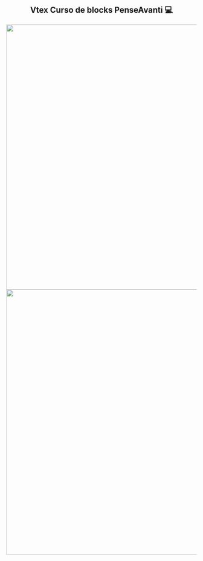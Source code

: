 
<span align="center">

  ## Vtex Curso de blocks PenseAvanti 💻

</span>


<div align="center">

  <img src="https://user-images.githubusercontent.com/71820886/154460029-e0692e19-2963-4f91-be26-a23430fb9b3b.png" width="700px">

</div>

<div align="center">

  <img src="https://user-images.githubusercontent.com/71820886/154463683-5beaf7b8-6aa3-4afb-bf9e-7987baa11841.png" width="700px">

</div>
